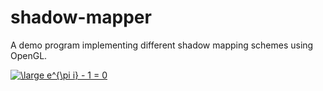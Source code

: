 # shadow-mapper
A demo program implementing different shadow mapping schemes using OpenGL.

<a href="https://www.codecogs.com/eqnedit.php?latex=\large&space;e^{\pi&space;i}&space;-&space;1&space;=&space;0" target="_blank"><img src="https://latex.codecogs.com/gif.latex?\large&space;e^{\pi&space;i}&space;-&space;1&space;=&space;0" title="\large e^{\pi i} - 1 = 0" /></a>
